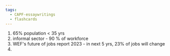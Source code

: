 ```yaml
---
tags:
  - CAPF-essaywritings
  - flashcards
---
```

1. 65% population < 35 yrs
2. informal sector - 90 % of workforce
3. WEF's future of jobs report 2023 - in next 5 yrs, 23% of jobs will change
4. 
